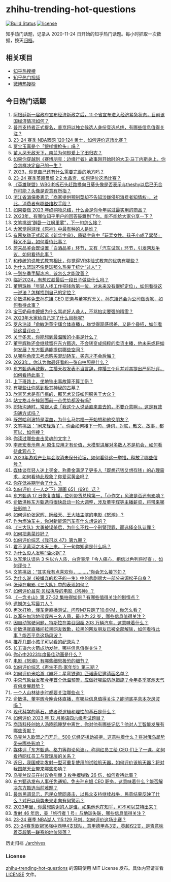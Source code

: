 # zhihu-trending-hot-questions

[![Build Status](https://github.com/justjavac/zhihu-trending-hot-questions/workflows/ci/badge.svg?branch=master)](https://github.com/justjavac/zhihu-trending-hot-questions/actions)
[![license](https://img.shields.io/github/license/justjavac/zhihu-trending-hot-questions)](https://github.com/justjavac/zhihu-trending-hot-questions/blob/master/LICENSE)

知乎热门话题，记录从 2020-11-24
日开始的知乎热门话题。每小时抓取一次数据，按天[归档](./archives)。

## 相关项目

- [知乎热搜榜](https://github.com/justjavac/zhihu-trending-top-search)
- [知乎热门视频](https://github.com/justjavac/zhihu-trending-hot-video)
- [微博热搜榜](https://github.com/justjavac/weibo-trending-hot-search)

## 今日热门话题

<!-- BEGIN -->
<!-- 最后更新时间 Sun Dec 17 2023 15:09:53 GMT+0800 (China Standard Time) -->

1. [阿根廷新一届政府宣布经济新政之后，11 个省宣布进入经济紧急状态，目前该国经济情况如何？](https://www.zhihu.com/question/635303940)
1. [普京支持者正式提名，普京将以独立候选人身份竞选总统，有哪些信息值得关注？](https://www.zhihu.com/question/635304589)
1. [23-24 赛季 NBA篮网 120:124 勇士，如何评价这场比赛？](https://www.zhihu.com/question/635302931)
1. [贾宝玉真是个「银样镴枪头」吗？](https://www.zhihu.com/question/368769498)
1. [苗人凤无敌天下，南兰为何却爱上了田归农？](https://www.zhihu.com/question/633915181)
1. [如果你穿越到《赛博朋克：边缘行者》故事刚开始时的大卫·马丁内斯身上，你会怎样决定自己的一生？](https://www.zhihu.com/question/555252052)
1. [2023，你觉自己还有什么需要完善的地方吗？](https://www.zhihu.com/question/635305311)
1. [23-24 赛季英超曼城 2:2 水晶宫，如何评价这场比赛？](https://www.zhihu.com/question/635270960)
1. [《英雄联盟》WBG老板石头赶路换向日葵头像是否表示与theshy以后已无合作可能？头像是否意有所指？](https://www.zhihu.com/question/635194276)
1. [浙江省消保委表示「商家提供预制菜却不告知涉嫌侵犯消费者知情权」，对此，消费者有哪些维权手段？](https://www.zhihu.com/question/635034917)
1. [如果要做 2023 年终购物总结，什么会是你今年买过最实用的商品？](https://www.zhihu.com/question/635081466)
1. [2023年，有哪位知乎用户的回答鼓舞到了你，能不能给大家分享一下？](https://www.zhihu.com/question/633662647)
1. [文笔挑战“醉卧一江枫里雾”，下一句怎么接？](https://www.zhihu.com/question/635170342)
1. [大家觉得游戏《原神》中最有种的人是谁？](https://www.zhihu.com/question/519253263)
1. [有网友称正式起诉《新华字典》，质疑字典中「玩弄女性、孩子小成了累赘」释义不当，如何看待此事？](https://www.zhihu.com/question/635142295)
1. [蔚来品鉴会既设置「白酒品鉴」环节，又有「汽车试驾」环节，引发网友争议，如何看待此事？](https://www.zhihu.com/question/634980920)
1. [和传统的说教式教育相比，你觉得VR体验式教育的优势有哪些？](https://www.zhihu.com/question/635207318)
1. [为什么篮球不像足球那么热衷于统计“过人”？](https://www.zhihu.com/question/634566270)
1. [一到冬季手脚冰冷，该怎么才能改善？](https://www.zhihu.com/question/634434765)
1. [临近2024，有想过趁最后一段日子做些什么吗？](https://www.zhihu.com/question/634919934)
1. [董明珠称「年轻人找工作把钱放第一位，对未来没有很好定位」，如何看待这一说法？怎样找到自己的定位？](https://www.zhihu.com/question/460116131)
1. [俞敏洪称免去孙东旭 CEO 职务与董宇辉无关，孙东旭还会为公司做贡献，如何看待此事？](https://www.zhihu.com/question/635233189)
1. [宝玉奶母李嬷嬷为什么骂老好人袭人，不骂掐尖要强的晴雯？](https://www.zhihu.com/question/588826280)
1. [2023年大家给自己定了什么目标呢?](https://www.zhihu.com/question/635147154)
1. [罗永浩谈「俞敏洪董宇辉合体直播」，称觉得观感很差，又是个昏招，如何看待这番评价？](https://www.zhihu.com/question/635250749)
1. [关于冬天，你能想到最温暖的小事是什么？](https://www.zhihu.com/question/635141699)
1. [董宇辉称还会继续留在东方甄选，不会转变成纯粹的卖货主播，他未来或将如何发展？东方甄选能提供哪些空间？](https://www.zhihu.com/question/635234785)
1. [从哪些角度去考虑购买混动轿车，买完才不会后悔？](https://www.zhihu.com/question/634787362)
1. [2023年，你认为你最好看的一张自拍照是什么？](https://www.zhihu.com/question/634201136)
1. [东方甄选再致歉，主播天权发表不当言辞，停播三个月并对其提出严厉批评，如何看待此事？](https://www.zhihu.com/question/635192906)
1. [上下班路上，坐地铁出事故算不算工伤？](https://www.zhihu.com/question/634881285)
1. [有哪些让你感到极其神秘的古墓？](https://www.zhihu.com/question/592475317)
1. [欣赏艺术是有门槛的，那艺术又该如何服务于大众？](https://www.zhihu.com/question/634215270)
1. [站立格斗在摔跤面前一点优势都没有吗?](https://www.zhihu.com/question/629239085)
1. [职场沟通时，常跟人说「我这个人说话直来直去的，不要介意啊」，这是有效沟通方式吗？](https://www.zhihu.com/question/634617851)
1. [既然哈利波特是混血，为什么马尔福一开始想和他交朋友？](https://www.zhihu.com/question/543412098)
1. [文笔挑战：“闲来轻落子”，你会如何接下一句，诗词，对联，散文，故事，都可以，如何接？](https://www.zhihu.com/question/635197753)
1. [你读过哪些直击灵魂的文字？](https://www.zhihu.com/question/623411870)
1. [李彦宏表示卷 AI 原生应用才有价值，大模型进展对多数人不是机会，如何看待此观点？](https://www.zhihu.com/question/635269767)
1. [2023年游戏产业年会取消未保分论坛，如何看待这一举措，释放了哪些信号？](https://www.zhihu.com/question/635156136)
1. [媒体谈年轻人迷上买金，称黄金满足了更多人「既想花钱又想存钱」的心理需求，如何看待此现象？你爱买黄金吗？](https://www.zhihu.com/question/634959323)
1. [你在低谷期学会了什么？](https://www.zhihu.com/question/630363339)
1. [如何评价《一人之下》漫画 651（691）话？](https://www.zhihu.com/question/633838279)
1. [东方甄选 17 日恢复直播，位列带货总榜第一，「小作文」风波是否还有影响？](https://www.zhihu.com/question/635308666)
1. [俞敏洪称东方甄选将很快启动一轮大调整，涉及董宇辉等主播薪资，将带来哪些影响？](https://www.zhihu.com/question/635252659)
1. [如何评价张家辉、阮经天、王大陆主演的电影《怒潮》？](https://www.zhihu.com/question/634820167)
1. [作为燃油车主，你对新能源汽车有什么想说的？](https://www.zhihu.com/question/633164767)
1. [《三大队》大勇被误杀后，为什么不找一个刑警顶罪，而选择全队认罪？](https://www.zhihu.com/question/634216846)
1. [如何把素菜炒好？](https://www.zhihu.com/question/292059841)
1. [如何评价综艺《我可以 47》第九期？](https://www.zhihu.com/question/635195824)
1. [君不见黄河之水天上来，下一句你知道是什么吗？](https://www.zhihu.com/question/635195347)
1. [为什么没人发明“油火锅”？](https://www.zhihu.com/question/634457057)
1. [以军承认误杀 3 名以方人质，白宫表示「令人痛心，相信以色列将彻查」，如何评价？](https://www.zhihu.com/question/635167809)
1. [文笔挑战：“其实我有点喜欢你，.......，”你会怎么接下句？](https://www.zhihu.com/question/635201120)
1. [为什么说《被嫌弃的松子的一生》中的悲剧很大一部分来源松子自身？](https://www.zhihu.com/question/534551718)
1. [张译在电影《三大队》中的表现如何？](https://www.zhihu.com/question/634814356)
1. [如何评价吕克·贝松执导的电影《狗神》？](https://www.zhihu.com/question/634817344)
1. [《一念关山》第 27-32 集拍得如何？有哪些值得关注的剧情点？](https://www.zhihu.com/question/634691121)
1. [遗憾怎么写最刀人？](https://www.zhihu.com/question/625604497)
1. [再次打脸，懂车帝直播测试，问界M7只跑了10.6KM，你怎么看？](https://www.zhihu.com/question/634950250)
1. [以军在加沙地带误杀三名人质，最小为 22 岁，哪些信息值得关注？](https://www.zhihu.com/question/635167500)
1. [因自动驾驶问题，特斯拉在美召回超 203 万辆汽车，这意味着什么？](https://www.zhihu.com/question/634747580)
1. [俞敏洪就直播间拉黑网友致歉，拉黑的网友朋友已被全部解除，如何看待此事？能否平息这场风波？](https://www.zhihu.com/question/635192077)
1. [推荐几部小孩子可以看的纪录片？](https://www.zhihu.com/question/468884754)
1. [长五遥六火箭成功发射，哪些信息值得关注？](https://www.zhihu.com/question/635091679)
1. [你心中2023年度最佳动画是什么？](https://www.zhihu.com/question/632383378)
1. [电影《怒潮》有哪些细思极恐的细节？](https://www.zhihu.com/question/635039753)
1. [如何评价综艺《声生不息·家年华》第三期？](https://www.zhihu.com/question/635155478)
1. [如何评价米哈游《崩坏：星穹铁道》匹诺康尼邀请函名单？](https://www.zhihu.com/question/635074212)
1. [中央气象台发布今年首个低温预警，应做好哪些防范措施？今年冬季寒潮天气有何发展趋势？](https://www.zhihu.com/question/635147553)
1. [一个人山林徒步时都要关注哪些点？](https://www.zhihu.com/question/630771896)
1. [俞敏洪、董宇辉今晚合体直播，有哪些信息值得关注？能彻底平息本次风波吗？](https://www.zhihu.com/question/635225975)
1. [现代科学的基石，或者说逻辑和理性的基石是什么？](https://www.zhihu.com/question/541029773)
1. [如何评价 2023 年 12 月英语四六级考试题目？](https://www.zhihu.com/question/635155057)
1. [商汤科技创始人汤晓鸥睡梦中离世，你对他有哪些记忆？他对人工智能发展有哪些贡献？](https://www.zhihu.com/question/635189787)
1. [乌克兰入欧盟之门开启，500 亿经济援助被拒，这意味着什么？将对俄乌局势带来哪些影响？](https://www.zhihu.com/question/635141287)
1. [媒体评「东方甄选、格力等舆论风波」，称网红员工给 CEO 们上了一课，如何看待网红员工与管理层的关系？](https://www.zhihu.com/question/635020362)
1. [近日，我国成功发射一型可重复使用的试验航天器，如何评价该航天器？将对我国航天业带来哪些影响？](https://www.zhihu.com/question/634951080)
1. [乌克兰议员在村议会引爆 3 枚手榴弹致 26 伤，如何看待此事？](https://www.zhihu.com/question/635168462)
1. [东方甄选发布人事任免通知，免去孙东旭 CEO 职务，这意味着什么？能否解决东方甄选当前难题？](https://www.zhihu.com/question/635151178)
1. [最新民调显示，巴民众赞同袭击，以民众支持继续战争，民意结果反映了什么？对巴以局势未来走向有何警示？](https://www.zhihu.com/question/635040282)
1. [2023年里，你最想感谢的人是谁，如果他也在知乎，可不可以艾特出来？](https://www.zhihu.com/question/634974906)
1. [发射 46 年后，美「旅行者 1 号」与地球失联，哪些信息值得关注？](https://www.zhihu.com/question/635023004)
1. [23-24 赛季 NBA湖人 115:129 马刺，如何评价这场比赛？](https://www.zhihu.com/question/635130248)
1. [23-24赛季欧冠16强中西甲4支球队，意甲德甲各3支，英超仅2支，是否意味着英超第一联赛的地位陨落？](https://www.zhihu.com/question/634816402)

<!-- END -->

历史归档 [./archives](./archives)

### License

[zhihu-trending-hot-questions](https://github.com/justjavac/zhihu-trending-hot-questions)
的源码使用 MIT License 发布。具体内容请查看 [LICENSE](./LICENSE) 文件。

